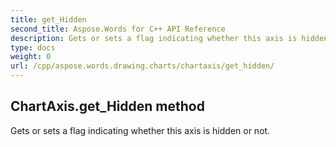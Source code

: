 ```yaml
---
title: get_Hidden
second_title: Aspose.Words for C++ API Reference
description: Gets or sets a flag indicating whether this axis is hidden or not. 
type: docs
weight: 0
url: /cpp/aspose.words.drawing.charts/chartaxis/get_hidden/
---
```

## ChartAxis.get_Hidden method


Gets or sets a flag indicating whether this axis is hidden or not. 

